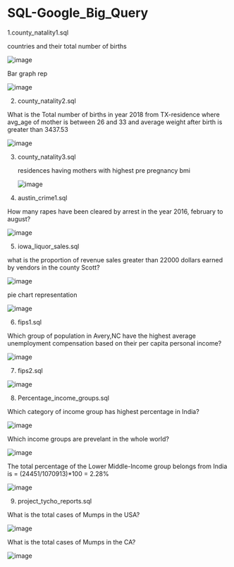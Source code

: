 # SQL-Google_Big_Query

1.county_natality1.sql

countries and their total number of births

![image](https://user-images.githubusercontent.com/100765828/156346410-dd4bc0bd-7d22-4ee8-a5a3-fd3942e8c316.png)

Bar graph rep 

![image](https://user-images.githubusercontent.com/100765828/156347053-c0b6e88e-9da2-438c-8838-90347973810f.png)

2. county_natality2.sql

What is the Total number of births in year 2018 from TX-residence  where avg_age of mother is between 26 and 33 and 
average weight after birth is greater than 3437.53

![image](https://user-images.githubusercontent.com/100765828/156561906-f8a5faf7-d037-48aa-afbb-a9f8cf6a4654.png)

3. county_natality3.sql

   residences having mothers with highest pre pregnancy bmi
   
   ![image](https://user-images.githubusercontent.com/100765828/156555666-4fefb4bd-ea62-4963-a544-1f21b612ae02.png)

4. austin_crime1.sql

 How many rapes have been cleared by arrest in the year 2016, february to august?

![image](https://user-images.githubusercontent.com/100765828/156587338-9f88f431-a7db-4f94-a501-07b34d391dd5.png)

5. iowa_liquor_sales.sql

what is the proportion of revenue sales greater than 22000 dollars earned by vendors in the county Scott?

![image](https://user-images.githubusercontent.com/100765828/156631026-d0c09531-36db-4b6c-9ca5-edd7843e4bce.png)

pie chart representation

![image](https://user-images.githubusercontent.com/100765828/156631118-0e593f39-b3d9-476c-825b-030e3b7b5281.png)

6. fips1.sql

Which group of population in Avery,NC have the highest average unemployment compensation based on their per capita personal income?

![image](https://user-images.githubusercontent.com/100765828/156719917-eb0318b3-ecac-46fe-aa3a-b35b6fbf028f.png)

7. fips2.sql



![image](https://user-images.githubusercontent.com/100765828/156729917-be255511-26fe-44a6-8f69-345f6183fdef.png)

8. Percentage_income_groups.sql

Which category of income group has highest percentage in India?

![image](https://user-images.githubusercontent.com/100765828/156760969-d33daa1d-4f30-4c05-9008-97fd7e07bffa.png)

Which income groups are prevelant in the whole world?

![image](https://user-images.githubusercontent.com/100765828/156761028-3876d3fc-c98b-4f44-858e-648aa1777609.png)

The total percentage of the Lower Middle-Income group belongs from India is = (24451/1070913)*100 = 2.28%

![image](https://user-images.githubusercontent.com/100765828/156761146-1fbc59cf-17e8-426b-ba68-1dbb08f64543.png)

9. project_tycho_reports.sql

What is the total cases of Mumps in the USA?

![image](https://user-images.githubusercontent.com/100765828/156872923-e951ac0e-ada9-48b4-8993-16754da0192f.png)

What is the total cases of Mumps in the CA?

![image](https://user-images.githubusercontent.com/100765828/156872956-0afbf8b1-1748-4f0e-b48c-77ac357c4bf0.png)






